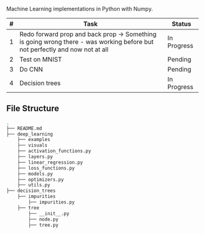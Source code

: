 Machine Learning implementations in Python with Numpy.

| # | Task                                                                                  | Status       |
|---------|-----------------------------------------------------------------------------------------------------|--------------|
| 1       | Redo forward prop and back prop -> Something is going wrong there - was working before but not perfectly and now not at all | In Progress  |
| 2       | Test on MNIST                                                                                       | Pending      |
| 3       | Do CNN                                                                                     | Pending      |
| 4       | Decision trees                                                                                    | In Progress      |

## File Structure

```bash
.
├── README.md
├── deep_learning
    ├── examples
    ├── visuals
    ├── activation_functions.py
    ├── layers.py
    ├── linear_regression.py
    ├── loss_functions.py
    ├── models.py
    ├── optimizers.py
    ├── utils.py
├── decision_trees
    ├── impurities
        ├── impurities.py
    ├── tree
        ├── __init__.py
        ├── node.py
        ├── tree.py
```